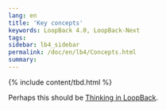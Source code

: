 ```yaml
---
lang: en
title: 'Key concepts'
keywords: LoopBack 4.0, LoopBack-Next
tags:
sidebar: lb4_sidebar
permalink: /doc/en/lb4/Concepts.html
summary:
---
```


{% include content/tbd.html %}

Perhaps this should be [Thinking in LoopBack](Thinking-in-LoopBack.html).
